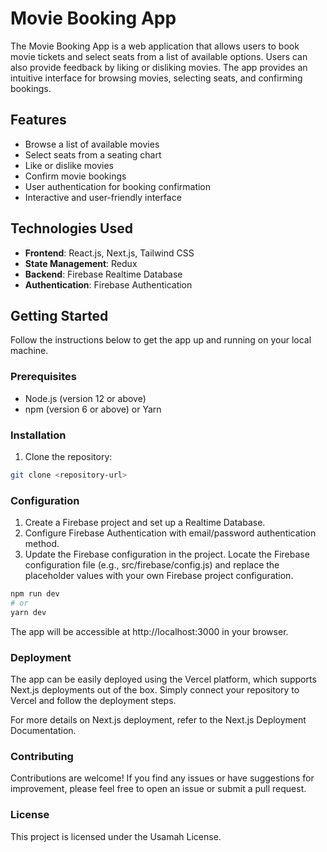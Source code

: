 # Movie Booking App

The Movie Booking App is a web application that allows users to book movie tickets and select seats from a list of available options. Users can also provide feedback by liking or disliking movies. The app provides an intuitive interface for browsing movies, selecting seats, and confirming bookings.

## Features

- Browse a list of available movies
- Select seats from a seating chart
- Like or dislike movies
- Confirm movie bookings
- User authentication for booking confirmation
- Interactive and user-friendly interface

## Technologies Used

- **Frontend**: React.js, Next.js, Tailwind CSS
- **State Management**: Redux
- **Backend**: Firebase Realtime Database
- **Authentication**: Firebase Authentication

## Getting Started

Follow the instructions below to get the app up and running on your local machine.

### Prerequisites

- Node.js (version 12 or above)
- npm (version 6 or above) or Yarn

### Installation

1. Clone the repository:

```bash
git clone <repository-url>
```

### Configuration
1. Create a Firebase project and set up a Realtime Database.
2. Configure Firebase Authentication with email/password authentication method.
3. Update the Firebase configuration in the project. Locate the Firebase configuration file (e.g., src/firebase/config.js) and replace the placeholder values with your own Firebase project configuration.

```bash
npm run dev
# or
yarn dev
```
The app will be accessible at http://localhost:3000 in your browser.

### Deployment
The app can be easily deployed using the Vercel platform, which supports Next.js deployments out of the box. Simply connect your repository to Vercel and follow the deployment steps.

For more details on Next.js deployment, refer to the Next.js Deployment Documentation.

### Contributing
Contributions are welcome! If you find any issues or have suggestions for improvement, please feel free to open an issue or submit a pull request.

### License
This project is licensed under the Usamah License.